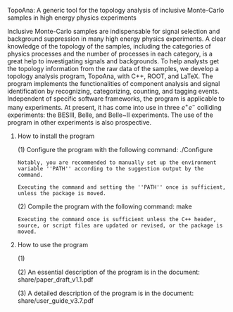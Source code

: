 TopoAna: A generic tool for the topology analysis of inclusive Monte-Carlo samples in high energy physics experiments

Inclusive Monte-Carlo samples are indispensable for signal selection and background suppression in many high energy physics experiments. A clear knowledge of the topology of the samples, including the categories of physics processes and the number of processes in each category, is a great help to investigating signals and backgrounds. To help analysts get the topology information from the raw data of the samples, we develop a topology analysis program, TopoAna, with C++, ROOT, and LaTeX. The program implements the functionalities of component analysis and signal identification by recognizing, categorizing, counting, and tagging events. Independent of specific software frameworks, the program is applicable to many experiments. At present, it has come into use in three $e^+e^-$ colliding experiments: the BESIII, Belle, and Belle~II experiments. The use of the program in other experiments is also prospective.

1. How to install the program

   (1) Configure the program with the following command: ./Configure

       Notably, you are recommended to manually set up the environment variable ''PATH'' according to the suggestion output by the command.

       Executing the command and setting the ''PATH'' once is sufficient, unless the package is moved.

   (2) Compile the program with the following command: make

       Executing the command once is sufficient unless the C++ header, source, or script files are updated or revised, or the package is moved.

2. How to use the program

   (1)

   (2) An essential description of the program is in the document: share/paper_draft_v1.1.pdf

   (3) A detailed description of the program is in the document: share/user_guide_v3.7.pdf

